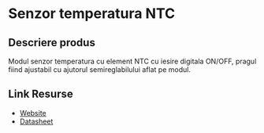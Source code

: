 # Senzor temperatura NTC

## Descriere produs
Modul senzor temperatura cu element NTC cu iesire digitala ON/OFF, pragul fiind ajustabil cu ajutorul semireglabilului aflat pe modul.

## Link Resurse
- [Website](https://www.xab3.ro/produse/senzor-temperatura-ntc)
- [Datasheet](Datasheet%20NTC.pdf)